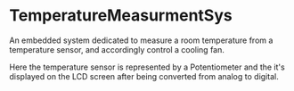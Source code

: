 # TemperatureMeasurmentSys
An embedded system dedicated to measure a room temperature from a temperature sensor, and accordingly control a cooling fan.

Here the temperature sensor is represented by a Potentiometer and the it's displayed on the LCD screen after being converted from analog to digital.
